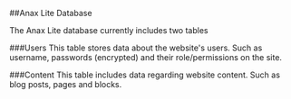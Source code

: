 ##Anax Lite Database

The Anax Lite database currently includes two tables

###Users
This table stores data about the website's users. Such as username, passwords (encrypted) and their role/permissions on the site.

###Content
This table includes data regarding website content. Such as blog posts, pages
and blocks.
